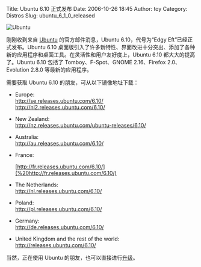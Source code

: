 Title: Ubuntu 6.10 正式发布
Date: 2006-10-26 18:45
Author: toy
Category: Distros
Slug: ubuntu_6_1_0_released

![Ubuntu](http://i.linuxtoy.org/i/ubuntulinux-logo-small.png)

刚刚收到来自 [Ubuntu](http://www.ubuntu.com) 的官方邮件消息，Ubuntu
6.10，代号为“Edgy Eft”已经正式发布。Ubuntu 6.10
桌面版引入了许多新特性、界面改进十分突出、添加了各种新的应用程序和桌面工具。在灵活性和用户友好度上，Ubuntu
6.10 都大大的提高了。Ubuntu 6.10 包括了 Tomboy、F-Spot、GNOME
2.16、Firefox 2.0、Evolution 2.8.0 等最新的应用程序。

需要获取 Ubuntu 6.10 的朋友，可从以下镜像地址下载：

-   Europe:  
    <http://se.releases.ubuntu.com/6.10/>  
    <http://nl2.releases.ubuntu.com/6.10/>
-   New Zealand:  
    <http://nz.releases.ubuntu.com/ubuntu-releases/6.10/>
-   Australia:  
    <http://au.releases.ubuntu.com/6.10/>
-   France:  

    [http://fr.releases.ubuntu.com/6.10/](%20http://fr.releases.ubuntu.com/6.10/)
-   The Netherlands:  
    <http://nl.releases.ubuntu.com/6.10/>
-   Poland:  
    <http://pl.releases.ubuntu.com/6.10/>
-   Germany:  
    <http://de.releases.ubuntu.com/6.10/>
-   United Kingdom and the rest of the world:  
    <http://releases.ubuntu.com/6.10/>

当然，正在使用 Ubuntu
的朋友，也可以直接进行[升级](http://linuxtoy.org/archives/ubuntu_6_10_beta.html)。
